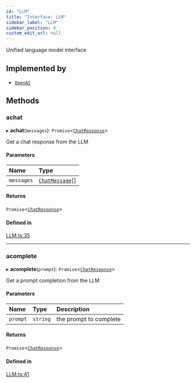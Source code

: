 ```yaml
---
id: "LLM"
title: "Interface: LLM"
sidebar_label: "LLM"
sidebar_position: 0
custom_edit_url: null
---
```


Unified language model interface

## Implemented by

- [`OpenAI`](../classes/OpenAI.md)

## Methods

### achat

▸ **achat**(`messages`): `Promise`<[`ChatResponse`](ChatResponse.md)\>

Get a chat response from the LLM

#### Parameters

| Name | Type |
| :------ | :------ |
| `messages` | [`ChatMessage`](ChatMessage.md)[] |

#### Returns

`Promise`<[`ChatResponse`](ChatResponse.md)\>

#### Defined in

[LLM.ts:35](https://github.com/run-llama/LlamaIndexTS/blob/f1d609d/packages/core/src/LLM.ts#L35)

___

### acomplete

▸ **acomplete**(`prompt`): `Promise`<[`ChatResponse`](ChatResponse.md)\>

Get a prompt completion from the LLM

#### Parameters

| Name | Type | Description |
| :------ | :------ | :------ |
| `prompt` | `string` | the prompt to complete |

#### Returns

`Promise`<[`ChatResponse`](ChatResponse.md)\>

#### Defined in

[LLM.ts:41](https://github.com/run-llama/LlamaIndexTS/blob/f1d609d/packages/core/src/LLM.ts#L41)
